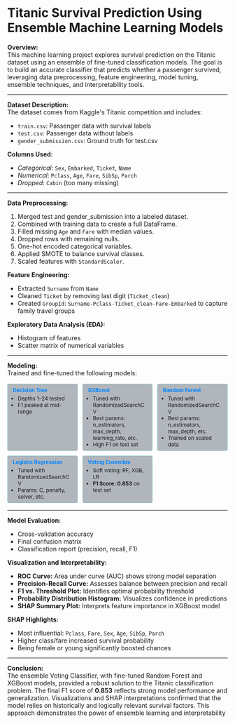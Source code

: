 # Titanic Survival Prediction Using Ensemble Machine Learning Models

**Overview:**  
This machine learning project explores survival prediction on the Titanic dataset using an ensemble of fine-tuned classification models. The goal is to build an accurate classifier that predicts whether a passenger survived, leveraging data preprocessing, feature engineering, model tuning, ensemble techniques, and interpretability tools.

---

**Dataset Description:**  
The dataset comes from Kaggle's Titanic competition and includes:

- `train.csv`: Passenger data with survival labels  
- `test.csv`: Passenger data without labels  
- `gender_submission.csv`: Ground truth for test.csv

**Columns Used:**  
- *Categorical*: `Sex`, `Embarked`, `Ticket`, `Name`  
- *Numerical*: `Pclass`, `Age`, `Fare`, `SibSp`, `Parch`  
- *Dropped*: `Cabin` (too many missing)

---

**Data Preprocessing:**
1. Merged test and gender_submission into a labeled dataset.
2. Combined with training data to create a full DataFrame.
3. Filled missing `Age` and `Fare` with median values.
4. Dropped rows with remaining nulls.
5. One-hot encoded categorical variables.
6. Applied SMOTE to balance survival classes.
7. Scaled features with `StandardScaler`.

**Feature Engineering:**
- Extracted `Surname` from `Name`
- Cleaned `Ticket` by removing last digit (`Ticket_clean`)
- Created `GroupId`: `Surname-Pclass-Ticket_clean-Fare-Embarked` to capture family travel groups

**Exploratory Data Analysis (EDA):**
- Histogram of features
- Scatter matrix of numerical variables

---

**Modeling:**  
Trained and fine-tuned the following models:

<div style="
    display: grid;
    grid-template-columns: repeat(auto-fit, minmax(160px, 1fr));
    gap: 0.7rem;
    margin: 1rem 0;
    font-size: 0.85em;
">

<div style="
    background:rgba(0,20,40,0.3);
    padding:0.4rem 0.7rem;
    border-radius:4px;
    border:1px solid rgba(0,231,255,0.2);
    max-width:200px;
">
<strong style="color:#0084ff;display:block;margin-bottom:0.2rem;">Decision Tree</strong>
<ul style="margin:0 0 0 1em;padding:0;">
<li>Depths 1–24 tested</li>
<li>F1 peaked at mid-range</li>
</ul>
</div>

<div style="
    background:rgba(0,20,40,0.3);
    padding:0.4rem 0.7rem;
    border-radius:4px;
    border:1px solid rgba(0,231,255,0.2);
    max-width:200px;
">
<strong style="color:#0084ff;display:block;margin-bottom:0.2rem;">XGBoost</strong>
<ul style="margin:0 0 0 1em;padding:0;">
<li>Tuned with RandomizedSearchCV</li>
<li>Best params: <br> n_estimators, max_depth, learning_rate, etc.</li>
<li>High F1 on test set</li>
</ul>
</div>

<div style="
    background:rgba(0,20,40,0.3);
    padding:0.4rem 0.7rem;
    border-radius:4px;
    border:1px solid rgba(0,231,255,0.2);
    max-width:200px;
">
<strong style="color:#0084ff;display:block;margin-bottom:0.2rem;">Random Forest</strong>
<ul style="margin:0 0 0 1em;padding:0;">
<li>Tuned with RandomizedSearchCV</li>
<li>Best params: n_estimators, max_depth, etc.</li>
<li>Trained on scaled data</li>
</ul>
</div>

<div style="
    background:rgba(0,20,40,0.3);
    padding:0.4rem 0.7rem;
    border-radius:4px;
    border:1px solid rgba(0,231,255,0.2);
    max-width:200px;
">
<strong style="color:#0084ff;display:block;margin-bottom:0.2rem;">Logistic Regression</strong>
<ul style="margin:0 0 0 1em;padding:0;">
<li>Tuned with RandomizedSearchCV</li>
<li>Params: C, penalty, solver, etc.</li>
</ul>
</div>

<div style="
    background:rgba(0,20,40,0.3);
    padding:0.4rem 0.7rem;
    border-radius:4px;
    border:1px solid rgba(0,231,255,0.2);
    max-width:200px;
">
<strong style="color:#0084ff;display:block;margin-bottom:0.2rem;">Voting Ensemble</strong>
<ul style="margin:0 0 0 1em;padding:0;">
<li>Soft voting: RF, XGB, LR</li>
<li><b>F1 Score: 0.853</b> on test set</li>
</ul>
</div>

</div>

---

**Model Evaluation:**
- Cross-validation accuracy
- Final confusion matrix
- Classification report (precision, recall, F1)

**Visualization and Interpretability:**
- **ROC Curve:** Area under curve (AUC) shows strong model separation
- **Precision-Recall Curve:** Assesses balance between precision and recall
- **F1 vs. Threshold Plot:** Identifies optimal probability threshold
- **Probability Distribution Histogram:** Visualizes confidence in predictions
- **SHAP Summary Plot:** Interprets feature importance in XGBoost model

**SHAP Highlights:**
- Most influential: `Pclass`, `Fare`, `Sex`, `Age`, `SibSp`, `Parch`
- Higher class/fare increased survival probability
- Being female or young significantly boosted chances

---

**Conclusion:**  
The ensemble Voting Classifier, with fine-tuned Random Forest and XGBoost models, provided a robust solution to the Titanic classification problem. The final F1 score of **0.853** reflects strong model performance and generalization. Visualizations and SHAP interpretations confirmed that the model relies on historically and logically relevant survival factors. This approach demonstrates the power of ensemble learning and interpretability
